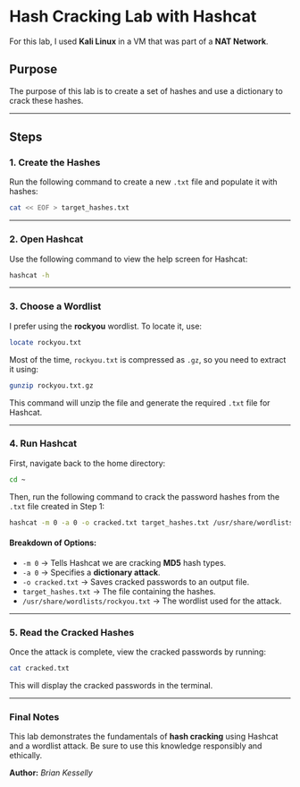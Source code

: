 # Hash Cracking Lab with Hashcat

For this lab, I used **Kali Linux** in a VM that was part of a **NAT Network**.

## **Purpose**
The purpose of this lab is to create a set of hashes and use a dictionary to crack these hashes.

---
## **Steps**

### **1. Create the Hashes**
Run the following command to create a new `.txt` file and populate it with hashes:

```sh
cat << EOF > target_hashes.txt
```

---

### **2. Open Hashcat**
Use the following command to view the help screen for Hashcat:

```sh
hashcat -h
```

---

### **3. Choose a Wordlist**
I prefer using the **rockyou** wordlist. To locate it, use:

```sh
locate rockyou.txt
```

Most of the time, `rockyou.txt` is compressed as `.gz`, so you need to extract it using:

```sh
gunzip rockyou.txt.gz
```

This command will unzip the file and generate the required `.txt` file for Hashcat.

---

### **4. Run Hashcat**
First, navigate back to the home directory:

```sh
cd ~
```

Then, run the following command to crack the password hashes from the `.txt` file created in Step 1:

```sh
hashcat -m 0 -a 0 -o cracked.txt target_hashes.txt /usr/share/wordlists/rockyou.txt
```

#### **Breakdown of Options:**
- `-m 0` → Tells Hashcat we are cracking **MD5** hash types.
- `-a 0` → Specifies a **dictionary attack**.
- `-o cracked.txt` → Saves cracked passwords to an output file.
- `target_hashes.txt` → The file containing the hashes.
- `/usr/share/wordlists/rockyou.txt` → The wordlist used for the attack.

---

### **5. Read the Cracked Hashes**
Once the attack is complete, view the cracked passwords by running:

```sh
cat cracked.txt
```

This will display the cracked passwords in the terminal.

---

### **Final Notes**
This lab demonstrates the fundamentals of **hash cracking** using Hashcat and a wordlist attack. Be sure to use this knowledge responsibly and ethically.

**Author:** *Brian Kesselly*
